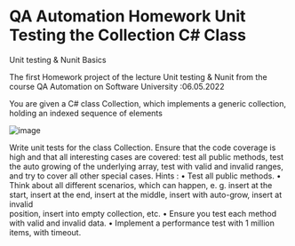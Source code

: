 # QA Automation Homework  Unit Testing the Collection C# Class
Unit testing &amp; Nunit Basics

The first Homework project of the lecture Unit testing & Nunit from the course QA Automation on Software University   :06.05.2022 


You are given a C# class Collection<T>, which implements a generic collection, holding an indexed sequence of elements
 
  ![image](https://user-images.githubusercontent.com/101709956/167027841-e35fd95b-6242-4eb0-aa03-b2f569f791e1.png)
  
Write unit tests for the class Collection<T>. Ensure that the code coverage is high and that all interesting cases are covered: test all public methods, test the auto growing of the underlying array, test with valid and invalid ranges, and try to cover all other special cases.
Hints :
•	Test all public methods.
•	Think about all different scenarios, which can happen, e. g. insert at the start, insert at the end, insert at the middle, insert with auto-grow, insert at invalid   
  position, insert into empty collection, etc.
•	Ensure you test each method with valid and invalid data.
•	Implement a performance test with 1 million items, with timeout.
